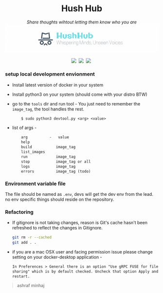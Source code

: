 <div align="center">

# Hush Hub
*Share thoughts wihtout letting them know who you are*
![banner](docs/banner.png)

![](https://img.shields.io/badge/License-MIT%20License-red?style=plastic&logo=mit)&nbsp;
![](https://img.shields.io/badge/NodeJs-18-yellow?style=plastic&logo=javascript)&nbsp;
![](https://img.shields.io/badge/EJS--yellow?style=plastic&logo=javascript)&nbsp;
</div>

### setup local development envionment 
- Install latest version of docker in your system
- Install python3 on your system (should come with your distro BTW)

- go to the `tools` dir and run tool - 
  You just need to remember the `image_tag`, the tool handles the rest.
    ```
        $ sudo python3 devtool.py <arg> <value>
    ```

- list of args -
    ``` 
        arg          -   value
        help       
        build           image_tag 
        list_images 
        run             image_tag 
        stop            image_tag or all
        logs            image_tag
        errors          image_tag (todo)
    ```

### Environment variable file
The file should be named as `.env`, devs will get the dev env from the lead. no env specific things should reside on the repository.

### Refactoring
- If gitignore is not taking changes, reason is Git's cache hasn't been refreshed to reflect the changes in Gitignore.

    ```bash
    git rm -r --cached
    git add . .
    ```

- if you are a mac OSX user and facing permission issue please change setting on your docker-desktop application - 

    ```
    In Preferences > General there is an option "Use gRPC FUSE for file sharing" which is by default checked. Uncheck that option Apply and restart.
    ```

> ashraf minhaj